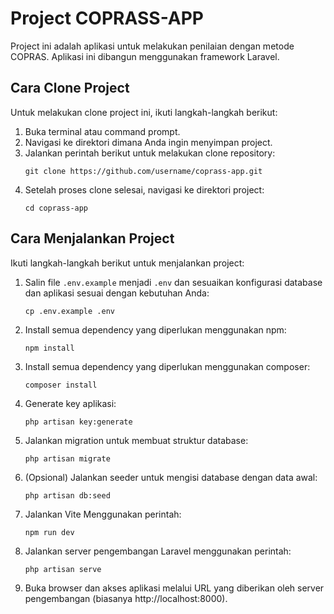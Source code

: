 # Project COPRASS-APP

Project ini adalah aplikasi untuk melakukan penilaian dengan metode COPRAS. Aplikasi ini dibangun menggunakan framework Laravel.

## Cara Clone Project

Untuk melakukan clone project ini, ikuti langkah-langkah berikut:

1. Buka terminal atau command prompt.
2. Navigasi ke direktori dimana Anda ingin menyimpan project.
3. Jalankan perintah berikut untuk melakukan clone repository:
   ```
   git clone https://github.com/username/coprass-app.git
   ```
4. Setelah proses clone selesai, navigasi ke direktori project:
   ```
   cd coprass-app
   ```

## Cara Menjalankan Project

Ikuti langkah-langkah berikut untuk menjalankan project:

1. Salin file `.env.example` menjadi `.env` dan sesuaikan konfigurasi database dan aplikasi sesuai dengan kebutuhan Anda:
   ```
   cp .env.example .env
   ```
2. Install semua dependency yang diperlukan menggunakan npm:
   ```
   npm install
   ```
3. Install semua dependency yang diperlukan menggunakan composer:
   ```
   composer install
   ```
4. Generate key aplikasi:
   ```
   php artisan key:generate
   ```
5. Jalankan migration untuk membuat struktur database:
   ```
   php artisan migrate
   ```
6. (Opsional) Jalankan seeder untuk mengisi database dengan data awal:
   ```
   php artisan db:seed
   ```
7. Jalankan Vite Menggunakan perintah:
   ```
   npm run dev
   ```
6. Jalankan server pengembangan Laravel menggunakan perintah:
   ```
   php artisan serve
   ```
7. Buka browser dan akses aplikasi melalui URL yang diberikan oleh server pengembangan (biasanya http://localhost:8000).

